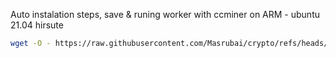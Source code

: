 
Auto instalation steps, save & runing worker with ccminer on ARM - ubuntu 21.04 hirsute
```sh
wget -O - https://raw.githubusercontent.com/Masrubai/crypto/refs/heads/main/VRSC/ARM/install.sh | bash
```
